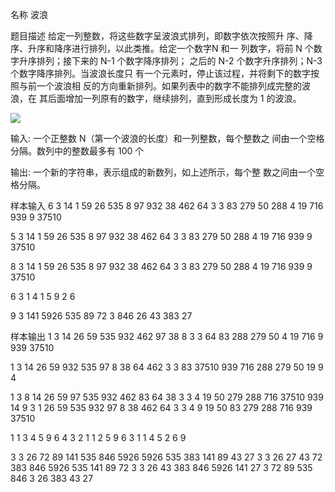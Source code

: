 名称 波浪 

题目描述
	给定一列整数，将这些数字呈波浪式排列，即数字依次按照升
序、降序、升序和降序进行排列，以此类推。给定一个数字N 和一
列数字，将前 N 个数字升序排列；接下来的 N-1 个数字降序排列；
之后的 N-2 个数字升序排列；N-3 个数字降序排列。当波浪长度只
有一个元素时，停止该过程，并将剩下的数字按照与前一个波浪相
反的方向重新排列。如果列表中的数字不能排列成完整的波浪，在
其后面增加一列原有的数字，继续排列，直到形成长度为 1 的波浪。

<img src="https://github.com/iNeverNobody/Personal-Cpp-Function-library/blob/b95906c420e016a2688b290d40c58695303d10f8/ACSL/2022/%E5%85%A8%E6%98%8E%E6%98%9F%E8%B5%9B/%E6%B3%A2%E6%B5%AA%EF%BC%88%E8%A7%A3%E9%87%8A%EF%BC%89.png">

输入: 一个正整数 N（第一个波浪的长度）和一列整数，每个整数之
间由一个空格分隔。数列中的整数最多有 100 个

输出: 一个新的字符串，表示组成的新数列，如上述所示，每个整
数之间由一个空格分隔。

样本输入
6 3 14 1 59 26 535 8 97 932 38 462 64 3 3 83 279 50 288 4 19 716 939 9 37510 

5 3 14 1 59 26 535 8 97 932 38 462 64 3 3 83 279 50 288 4 19 716 939 9 37510 

8 3 14 1 59 26 535 8 97 932 38 462 64 3 3 83 279 50 288 4 19 716 939 9 37510

6 3 1 4 1 5 9 2 6

9 3 141 5926 535 89 72 3 846 26 43 383 27 

样本输出
1 3 14 26 59 535 932 462 97 38 8 3 3 64 83 288 279 50 4 19 716 9 939 37510

1 3 14 26 59 932 535 97 8 38 64 462 3 3 83 37510 939 716 288 279 50 19 9 4

1 3 8 14 26 59 97 535 932 462 83 64 38 3 3 4 19 50 279 288 716 37510 939 14 9 3 1 26 59 535 932 97 8 38 462 64 3 3 4 9 19 50 83 279 288 716 939 37510

1 1 3 4 5 9 6 4 3 2 1 1 2 5 9 6 3 1 1 4 5 2 6 9

3 3 26 72 89 141 535 846 5926 5926 535 383 141 89 43 27 3 3 26 27 43 72 383 846 5926 535 141 89 72 3 3 26 43 383 846 5926 141 27 3 72 89 535 846 3 26 383 43 27 
